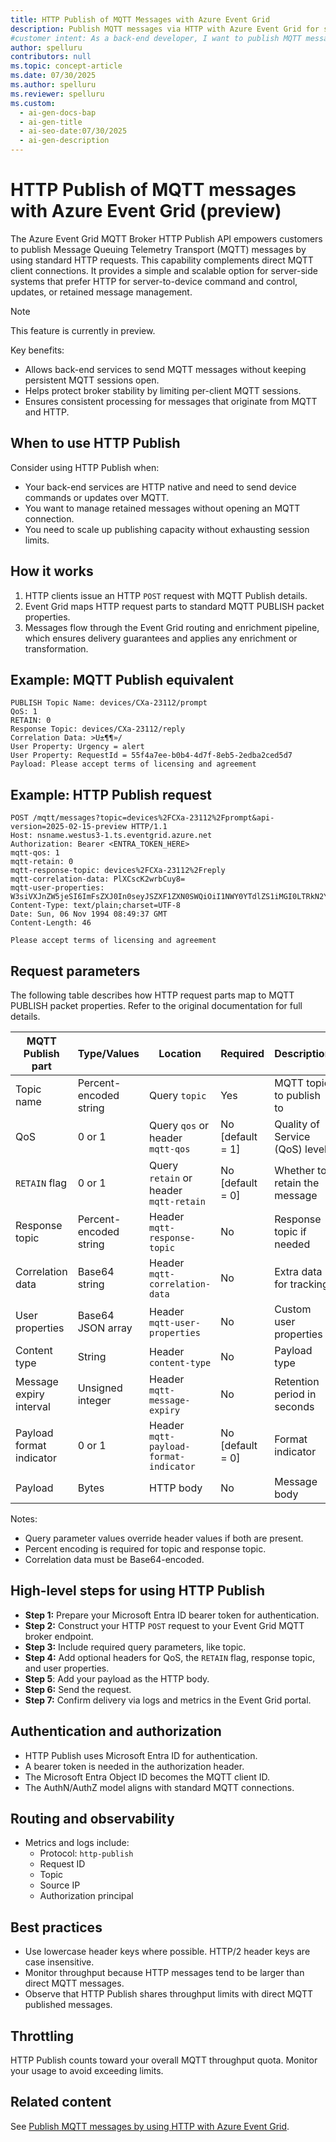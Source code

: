 ```yaml
---
title: HTTP Publish of MQTT Messages with Azure Event Grid
description: Publish MQTT messages via HTTP with Azure Event Grid for scalable server-to-device communication. Learn how to use the HTTP Publish API effectively.
#customer intent: As a back-end developer, I want to publish MQTT messages via HTTP so that I can integrate with Azure Event Grid without maintaining persistent MQTT sessions.
author: spelluru
contributors: null
ms.topic: concept-article
ms.date: 07/30/2025
ms.author: spelluru
ms.reviewer: spelluru
ms.custom:
  - ai-gen-docs-bap
  - ai-gen-title
  - ai-seo-date:07/30/2025
  - ai-gen-description
---
```


# HTTP Publish of MQTT messages with Azure Event Grid (preview)

The Azure Event Grid MQTT Broker HTTP Publish API empowers customers to publish Message Queuing Telemetry Transport (MQTT) messages by using standard HTTP requests. This capability complements direct MQTT client connections. It provides a simple and scalable option for server-side systems that prefer HTTP for server-to-device command and control, updates, or retained message management.

> [!NOTE]
> This feature is currently in preview.

Key benefits:

- Allows back-end services to send MQTT messages without keeping persistent MQTT sessions open.
- Helps protect broker stability by limiting per-client MQTT sessions.
- Ensures consistent processing for messages that originate from MQTT and HTTP.

## When to use HTTP Publish

Consider using HTTP Publish when:

- Your back-end services are HTTP native and need to send device commands or updates over MQTT.
- You want to manage retained messages without opening an MQTT connection.
- You need to scale up publishing capacity without exhausting session limits.

## How it works

1. HTTP clients issue an HTTP `POST` request with MQTT Publish details.
1. Event Grid maps HTTP request parts to standard MQTT PUBLISH packet properties.
1. Messages flow through the Event Grid routing and enrichment pipeline, which ensures delivery guarantees and applies any enrichment or transformation.

## Example: MQTT Publish equivalent

```http
PUBLISH Topic Name: devices/CXa-23112/prompt  
QoS: 1  
RETAIN: 0  
Response Topic: devices/CXa-23112/reply  
Correlation Data: >U±¶¶»/  
User Property: Urgency = alert  
User Property: RequestId = 55f4a7ee-b0b4-4d7f-8eb5-2edba2ced5d7  
Payload: Please accept terms of licensing and agreement
```

## Example: HTTP Publish request

```http
POST /mqtt/messages?topic=devices%2FCXa-23112%2Fprompt&api-version=2025-02-15-preview HTTP/1.1  
Host: nsname.westus3-1.ts.eventgrid.azure.net  
Authorization: Bearer <ENTRA_TOKEN_HERE>  
mqtt-qos: 1  
mqtt-retain: 0  
mqtt-response-topic: devices%2FCXa-23112%2Freply  
mqtt-correlation-data: PlXCscK2wrbCuy8=  
mqtt-user-properties: W3siVXJnZW5jeSI6ImFsZXJ0In0seyJSZXF1ZXN0SWQiOiI1NWY0YTdlZS1iMGI0LTRkN2YtOGViNS0yZWRiYTJjZWQ1ZDcifV0=  
Content-Type: text/plain;charset=UTF-8  
Date: Sun, 06 Nov 1994 08:49:37 GMT  
Content-Length: 46  

Please accept terms of licensing and agreement
```

## Request parameters

The following table describes how HTTP request parts map to MQTT PUBLISH packet properties. Refer to the original documentation for full details.

| MQTT Publish part    | Type/Values        | Location                               | Required       | Description                |
|--------------------------|------------------------|--------------------------------------------|--------------------|--------------------------------|
| Topic name               | Percent-encoded string | Query `topic`                              | Yes                | MQTT topic to publish to      |
| QoS                      | 0 or 1                 | Query `qos` or header `mqtt-qos`           | No [default = 1]   | Quality of Service (QoS) level      |
| `RETAIN` flag            | 0 or 1                 | Query `retain` or header `mqtt-retain`     | No [default = 0]   | Whether to retain the message |
| Response topic           | Percent-encoded string | Header `mqtt-response-topic`               | No                 | Response topic if needed      |
| Correlation data         | Base64 string          | Header `mqtt-correlation-data`             | No                 | Extra data for tracking       |
| User properties          | Base64 JSON array      | Header `mqtt-user-properties`              | No                 | Custom user properties        |
| Content type             | String                 | Header `content-type`                      | No                 | Payload type                 |
| Message expiry interval  | Unsigned integer       | Header `mqtt-message-expiry`               | No                 | Retention period in seconds  |
| Payload format indicator | 0 or 1                 | Header `mqtt-payload-format-indicator`     | No [default = 0]   | Format indicator              |
| Payload                  | Bytes                  | HTTP body                                  | No                 | Message body                  |

Notes:

- Query parameter values override header values if both are present.
- Percent encoding is required for topic and response topic.
- Correlation data must be Base64-encoded.

## High-level steps for using HTTP Publish

- **Step 1:** Prepare your Microsoft Entra ID bearer token for authentication.
- **Step 2:** Construct your HTTP `POST` request to your Event Grid MQTT broker endpoint.
- **Step 3:** Include required query parameters, like topic.
- **Step 4:** Add optional headers for QoS, the `RETAIN` flag, response topic, and user properties.
- **Step 5**: Add your payload as the HTTP body.
- **Step 6:** Send the request.
- **Step 7:** Confirm delivery via logs and metrics in the Event Grid portal.

## Authentication and authorization

- HTTP Publish uses Microsoft Entra ID for authentication.
- A bearer token is needed in the authorization header.
- The Microsoft Entra Object ID becomes the MQTT client ID.
- The AuthN/AuthZ model aligns with standard MQTT connections.

## Routing and observability

- Metrics and logs include:
  - Protocol: `http-publish`
  - Request ID
  - Topic
  - Source IP
  - Authorization principal

## Best practices

- Use lowercase header keys where possible. HTTP/2 header keys are case insensitive.
- Monitor throughput because HTTP messages tend to be larger than direct MQTT messages.
- Observe that HTTP Publish shares throughput limits with direct MQTT published messages.

## Throttling

HTTP Publish counts toward your overall MQTT throughput quota. Monitor your usage to avoid exceeding limits.

## Related content

See [Publish MQTT messages by using HTTP with Azure Event Grid](mqtt-how-to-http-publish.md).
